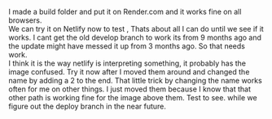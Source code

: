 I  made a build folder and put it on Render.com and it works fine on all browsers.  
We can try it on Netlify now to test ,  Thats about all I can do until we see if it works.
I cant get the old develop  branch to work its from 9 months ago and the update might have messed it up  from 3 months ago.   So that needs work.  
I think it is the way netlify is interpreting something, it probably has the image confused.  Try it now after I moved them around and changed the name by adding a 2 to the end. That little trick by changing the name works often for me on other things. I just moved them because I know that that other path is working fine for the image above them.   Test to see. while we figure out the deploy branch in the near future.
